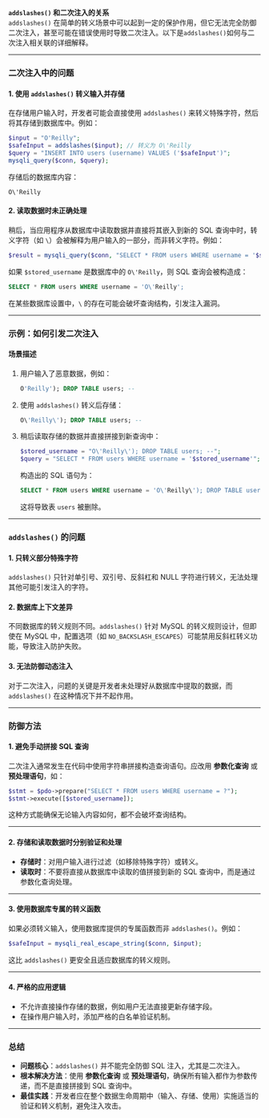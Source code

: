 **`addslashes()` 和二次注入的关系**  
`addslashes()` 在简单的转义场景中可以起到一定的保护作用，但它无法完全防御二次注入，甚至可能在错误使用时导致二次注入。以下是`addslashes()`如何与二次注入相关联的详细解释。

---
### **二次注入中的问题**

#### **1. 使用 `addslashes()` 转义输入并存储**
在存储用户输入时，开发者可能会直接使用 `addslashes()` 来转义特殊字符，然后将其存储到数据库中。例如：
```php
$input = "O'Reilly";
$safeInput = addslashes($input); // 转义为 O\'Reilly
$query = "INSERT INTO users (username) VALUES ('$safeInput')";
mysqli_query($conn, $query);
```
存储后的数据库内容：
```
O\'Reilly
```

#### **2. 读取数据时未正确处理**
稍后，当应用程序从数据库中读取数据并直接将其嵌入到新的 SQL 查询中时，转义字符（如 `\`）会被解释为用户输入的一部分，而非转义字符。例如：
```php
$result = mysqli_query($conn, "SELECT * FROM users WHERE username = '$stored_username'");
```
如果 `$stored_username` 是数据库中的 `O\'Reilly`，则 SQL 查询会被构造成：
```sql
SELECT * FROM users WHERE username = 'O\'Reilly';
```
在某些数据库设置中，`\` 的存在可能会破坏查询结构，引发注入漏洞。

---

### **示例：如何引发二次注入**

#### **场景描述**
1. 用户输入了恶意数据，例如：
   ```sql
   O'Reilly'); DROP TABLE users; --
   ```
2. 使用 `addslashes()` 转义后存储：
   ```sql
   O\'Reilly\'); DROP TABLE users; --
   ```
3. 稍后读取存储的数据并直接拼接到新查询中：
   ```php
   $stored_username = "O\'Reilly\'); DROP TABLE users; --";
   $query = "SELECT * FROM users WHERE username = '$stored_username'";
   ```
   构造出的 SQL 语句为：
   ```sql
   SELECT * FROM users WHERE username = 'O\'Reilly\'); DROP TABLE users; --';
   ```
   这将导致表 `users` 被删除。

---

### **`addslashes()` 的问题**

#### **1. 只转义部分特殊字符**
`addslashes()` 只针对单引号、双引号、反斜杠和 NULL 字符进行转义，无法处理其他可能引发注入的字符。

#### **2. 数据库上下文差异**
不同数据库的转义规则不同。`addslashes()` 针对 MySQL 的转义规则设计，但即使在 MySQL 中，配置选项（如 `NO_BACKSLASH_ESCAPES`）可能禁用反斜杠转义功能，导致注入防护失败。

#### **3. 无法防御动态注入**
对于二次注入，问题的关键是开发者未处理好从数据库中提取的数据，而 `addslashes()` 在这种情况下并不起作用。

---

### **防御方法**

#### **1. 避免手动拼接 SQL 查询**
二次注入通常发生在代码中使用字符串拼接构造查询语句。应改用 **参数化查询** 或 **预处理语句**，如：
```php
$stmt = $pdo->prepare("SELECT * FROM users WHERE username = ?");
$stmt->execute([$stored_username]);
```
这种方式能确保无论输入内容如何，都不会破坏查询结构。

---

#### **2. 存储和读取数据时分别验证和处理**
- **存储时**：对用户输入进行过滤（如移除特殊字符）或转义。
- **读取时**：不要将直接从数据库中读取的值拼接到新的 SQL 查询中，而是通过参数化查询处理。

---

#### **3. 使用数据库专属的转义函数**
如果必须转义输入，使用数据库提供的专属函数而非 `addslashes()`。例如：
```php
$safeInput = mysqli_real_escape_string($conn, $input);
```
这比 `addslashes()` 更安全且适应数据库的转义规则。

---

#### **4. 严格的应用逻辑**
- 不允许直接操作存储的数据，例如用户无法直接更新存储字段。
- 在操作用户输入时，添加严格的白名单验证机制。

---

### **总结**
- **问题核心**：`addslashes()` 并不能完全防御 SQL 注入，尤其是二次注入。
- **根本解决方法**：使用 **参数化查询** 或 **预处理语句**，确保所有输入都作为参数传递，而不是直接拼接到 SQL 查询中。
- **最佳实践**：开发者应在整个数据生命周期中（输入、存储、使用）实施适当的验证和转义机制，避免注入攻击。